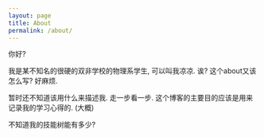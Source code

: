 ```yaml
---
layout: page
title: About
permalink: /about/
---
```


你好? 

我是某不知名的很硬的双非学校的物理系学生, 可以叫我凉凉. 
诶? 这个about又该怎么写? 好麻烦.

暂时还不知道该用什么来描述我. 走一步看一步. 
这个博客的主要目的应该是用来记录我的学习心得的. 
(大概)

不知道我的技能树能有多少? 